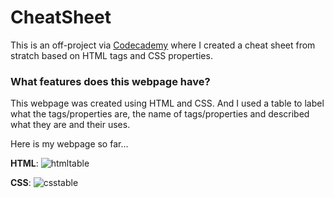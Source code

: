 # CheatSheet

This is an off-project via [Codecademy](https://www.codecademy.com/learn/paths/full-stack-engineer-career-path) where I created a cheat sheet from stratch based on HTML tags and CSS properties. 

### What features does this webpage have?
This webpage was created using HTML and CSS. And I used a table to label what the tags/properties are, the name of tags/properties and described what they are and their uses.

Here is my webpage so far...

__HTML__:
![htmltable](https://user-images.githubusercontent.com/96252845/158227685-9b5c7ca7-f6ee-428f-8801-14e400d3e3f5.jpeg)

__CSS__:
![csstable](https://user-images.githubusercontent.com/96252845/158227741-622fffb7-b320-4e8a-9180-a77d26eb1ec8.jpeg)

